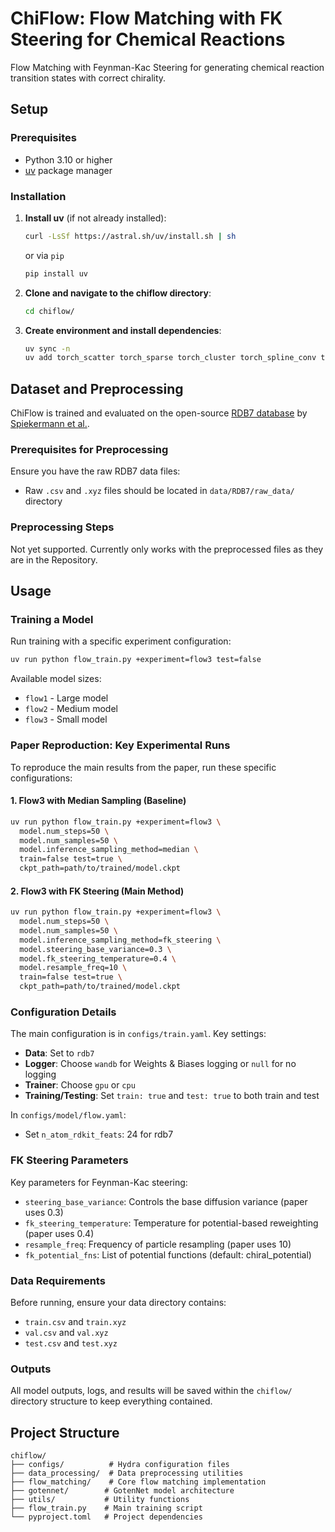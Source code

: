 # ChiFlow: Flow Matching with FK Steering for Chemical Reactions

Flow Matching with Feynman-Kac Steering for generating chemical reaction transition states with correct chirality.

## Setup

### Prerequisites
- Python 3.10 or higher
- [uv](https://docs.astral.sh/uv/) package manager

### Installation

1. **Install uv** (if not already installed):
   ```bash
   curl -LsSf https://astral.sh/uv/install.sh | sh
   ```
   or via `pip`
   ```bash
   pip install uv
   ```

2. **Clone and navigate to the chiflow directory**:
   ```bash
   cd chiflow/
   ```

3. **Create environment and install dependencies**:
   ```bash
   uv sync -n
   uv add torch_scatter torch_sparse torch_cluster torch_spline_conv torch_geometric -f https://data.pyg.org/whl/torch-2.6.0+cu124.html --no-build-isolation -n
   ```


## Dataset and Preprocessing

ChiFlow is trained and evaluated on the open-source [RDB7 database](https://zenodo.org/records/13328872) by [Spiekermann et al.](https://www.nature.com/articles/s41597-022-01529-6). 

### Prerequisites for Preprocessing

Ensure you have the raw RDB7 data files:
- Raw `.csv` and `.xyz` files should be located in `data/RDB7/raw_data/` directory

### Preprocessing Steps

Not yet supported. Currently only works with the preprocessed files as they are in the Repository.

## Usage

### Training a Model

Run training with a specific experiment configuration:
```bash
uv run python flow_train.py +experiment=flow3 test=false
```

Available model sizes:
- `flow1` - Large model
- `flow2` - Medium model  
- `flow3` - Small model

### Paper Reproduction: Key Experimental Runs

To reproduce the main results from the paper, run these specific configurations:

#### 1. Flow3 with Median Sampling (Baseline)
```bash
uv run python flow_train.py +experiment=flow3 \
  model.num_steps=50 \
  model.num_samples=50 \
  model.inference_sampling_method=median \
  train=false test=true \
  ckpt_path=path/to/trained/model.ckpt
```

#### 2. Flow3 with FK Steering (Main Method)
```bash
uv run python flow_train.py +experiment=flow3 \
  model.num_steps=50 \
  model.num_samples=50 \
  model.inference_sampling_method=fk_steering \
  model.steering_base_variance=0.3 \
  model.fk_steering_temperature=0.4 \
  model.resample_freq=10 \
  train=false test=true \
  ckpt_path=path/to/trained/model.ckpt
```

### Configuration Details

The main configuration is in `configs/train.yaml`. Key settings:

- **Data**: Set to `rdb7`
- **Logger**: Choose `wandb` for Weights & Biases logging or `null` for no logging
- **Trainer**: Choose `gpu` or `cpu`
- **Training/Testing**: Set `train: true` and `test: true` to both train and test

In `configs/model/flow.yaml`:
- Set `n_atom_rdkit_feats`: 24 for rdb7

### FK Steering Parameters

Key parameters for Feynman-Kac steering:
- `steering_base_variance`: Controls the base diffusion variance (paper uses 0.3)
- `fk_steering_temperature`: Temperature for potential-based reweighting (paper uses 0.4)  
- `resample_freq`: Frequency of particle resampling (paper uses 10)
- `fk_potential_fns`: List of potential functions (default: chiral_potential)

### Data Requirements

Before running, ensure your data directory contains:
- `train.csv` and `train.xyz`
- `val.csv` and `val.xyz` 
- `test.csv` and `test.xyz`

### Outputs

All model outputs, logs, and results will be saved within the `chiflow/` directory structure to keep everything contained.

## Project Structure

```
chiflow/
├── configs/          # Hydra configuration files
├── data_processing/  # Data preprocessing utilities
├── flow_matching/    # Core flow matching implementation
├── gotennet/        # GotenNet model architecture
├── utils/           # Utility functions
├── flow_train.py    # Main training script
└── pyproject.toml   # Project dependencies
```
